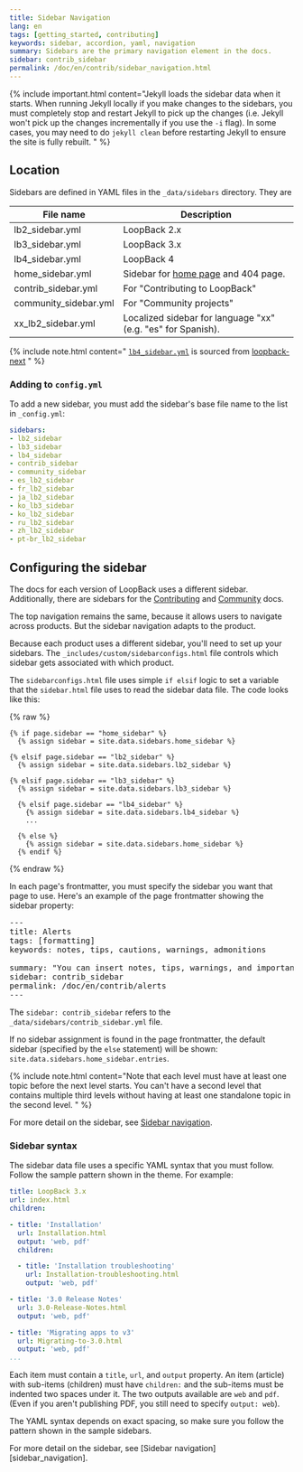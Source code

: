 ```yaml
---
title: Sidebar Navigation
lang: en
tags: [getting_started, contributing]
keywords: sidebar, accordion, yaml, navigation
summary: Sidebars are the primary navigation element in the docs.
sidebar: contrib_sidebar
permalink: /doc/en/contrib/sidebar_navigation.html
---
```


{% include important.html content="Jekyll loads the sidebar data when it starts.  When running Jekyll
locally if you make changes to the sidebars, you must completely stop and restart Jekyll to
pick up the changes (i.e. Jekyll won't pick up the changes incrementally if you use the `-i` flag).  In some cases, you may need to do `jekyll clean` before restarting Jekyll to ensure the site is fully rebuilt.
" %}

## Location

Sidebars are defined in YAML files in the `_data/sidebars` directory.  They are

|File name| Description|
|-------|---------|
| lb2_sidebar.yml | LoopBack 2.x |
| lb3_sidebar.yml | LoopBack 3.x |
| lb4_sidebar.yml | LoopBack 4 |
| home_sidebar.yml | Sidebar for [home page](http://loopback.io/doc/index.html) and 404 page. |
| contrib_sidebar.yml | For "Contributing to LoopBack" |
| community_sidebar.yml | For "Community projects" |
| xx_lb2_sidebar.yml | Localized sidebar for language "xx" (e.g. "es" for Spanish).

{% include note.html content="
[`lb4_sidebar.yml`](https://github.com/strongloop/loopback-next/blob/master/docs/site/sidebars/lb4_sidebar.yml) is sourced from [loopback-next](http://github.com/strongloop/loopback-next/)
" %}

### Adding to `config.yml`

To add a new sidebar, you must add the sidebar's base file name to the list in `_config.yml`:

```yaml
sidebars:
- lb2_sidebar
- lb3_sidebar
- lb4_sidebar
- contrib_sidebar
- community_sidebar
- es_lb2_sidebar
- fr_lb2_sidebar
- ja_lb2_sidebar
- ko_lb3_sidebar
- ko_lb2_sidebar
- ru_lb2_sidebar
- zh_lb2_sidebar
- pt-br_lb2_sidebar
```

## Configuring the sidebar

The docs for each version of LoopBack uses a different sidebar. Additionally, there are sidebars for the [Contributing](/doc/en/contrib/) and [Community](/doc/en/community/) docs.

The top navigation remains the same, because it allows users to navigate across products. But the sidebar navigation adapts to the product.

Because each product uses a different sidebar, you'll need to set up your sidebars. The  `_includes/custom/sidebarconfigs.html` file controls which sidebar gets associated with which product.

The `sidebarconfigs.html` file uses simple `if elsif` logic to set a variable that the `sidebar.html` file uses to read the sidebar data file. The code looks like this:

{% raw %}
```liquid
{% if page.sidebar == "home_sidebar" %}
  {% assign sidebar = site.data.sidebars.home_sidebar %}

{% elsif page.sidebar == "lb2_sidebar" %}
  {% assign sidebar = site.data.sidebars.lb2_sidebar %}

{% elsif page.sidebar == "lb3_sidebar" %}
  {% assign sidebar = site.data.sidebars.lb3_sidebar %}

  {% elsif page.sidebar == "lb4_sidebar" %}
    {% assign sidebar = site.data.sidebars.lb4_sidebar %}
    ...

  {% else %}
    {% assign sidebar = site.data.sidebars.home_sidebar %}
  {% endif %}    
```
{% endraw %}

In each page's frontmatter, you must specify the sidebar you want that page to use. Here's an example of the page frontmatter showing the sidebar property:

<pre>
---
title: Alerts
tags: [formatting]
keywords: notes, tips, cautions, warnings, admonitions

summary: "You can insert notes, tips, warnings, and important alerts in your content. These notes are stored as shortcodes made available through the linksrefs.hmtl include."
<span class="red">sidebar: contrib_sidebar</span>
permalink: /doc/en/contrib/alerts
---
</pre>

The `sidebar: contrib_sidebar` refers to the `_data/sidebars/contrib_sidebar.yml` file.

If no sidebar assignment is found in the page frontmatter, the default sidebar (specified by the `else` statement) will be shown: `site.data.sidebars.home_sidebar.entries`.

{% include note.html content="Note that each level must have at least one topic before the next level starts. You can't have a second level that contains multiple third levels without having at least one standalone topic in the second level.
" %}

For more detail on the sidebar, see [Sidebar navigation](sidebar_navigation.html).

### Sidebar syntax

The sidebar data file uses a specific YAML syntax that you must follow. Follow the sample pattern shown in the theme. For example:

```yaml
title: LoopBack 3.x
url: index.html
children:

- title: 'Installation'
  url: Installation.html
  output: 'web, pdf'
  children:

  - title: 'Installation troubleshooting'
    url: Installation-troubleshooting.html
    output: 'web, pdf'

- title: '3.0 Release Notes'
  url: 3.0-Release-Notes.html
  output: 'web, pdf'

- title: 'Migrating apps to v3'
  url: Migrating-to-3.0.html
  output: 'web, pdf'
...
```

Each item must contain a `title`, `url`, and `output` property. An item (article) with sub-items (children) must have `children:` and the sub-items must be indented two spaces under it.
The two outputs available are `web` and `pdf`. (Even if you aren't publishing PDF, you still need to specify `output: web`).

The YAML syntax depends on exact spacing, so make sure you follow the pattern shown in the sample sidebars.

For more detail on the sidebar, see [Sidebar navigation][sidebar_navigation].
